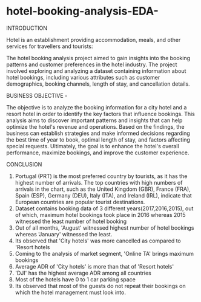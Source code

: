 # hotel-booking-analysis-EDA-
INTRODUCTION

Hotel is an establishment providing accommodation, meals, and other services for travellers and tourists:

The hotel booking analysis project aimed to gain insights into the booking patterns and customer preferences in the hotel industry. The project involved exploring and analyzing a dataset containing information about hotel bookings, including various attributes such as customer demographics, booking channels, length of stay, and cancellation details.

BUSINESS OBJECTIVE - 

The objective is to analyze the booking information for a city hotel and a resort hotel in order to identify the key factors that influence bookings. This analysis aims to discover important patterns and insights that can help optimize the hotel's revenue and operations. Based on the findings, the business can establish strategies and make informed decisions regarding the best time of year to book, optimal length of stay, and factors affecting special requests. Ultimately, the goal is to enhance the hotel's overall performance, maximize bookings, and improve the customer experience.

CONCLUSION

1. Portugal (PRT) is the most preferred country by tourists, as it has the highest number of arrivals. The top countries with high numbers of arrivals in the chart, such as the United Kingdom (GBR), France (FRA), Spain (ESP), Germany (DEU), Italy (ITA), and Ireland (IRL), indicate that European countries are popular tourist destinations.
2. Dataset contains booking data of 3 different years(2017,2016,2015), out of which, maximum hotel bookings took place in 2016 whereas 2015 witnessed the least number of hotel booking
3. Out of all months, 'August' witnessed highest number of hotel bookings whereas 'January' witnessed the least.
4. Its observed that 'City hotels' was more cancelled as compared to 'Resort hotels
5. Coming to the analysis of market segment, 'Online TA' brings maximum bookings
6. Average ADR of 'City hotels' is more than that of 'Resort hotels'
7. 'DJI' has the highest average ADR among all countries
8. Most of the hotels have 0 to 1 car parking space
9. Its observed that most of the guests do not repeat their bookings on which the hotel management must look into.
